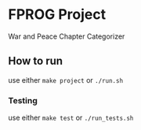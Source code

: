 # FPROG Project
War and Peace Chapter Categorizer

## How to run
use either `make project` or `./run.sh`

### Testing
use either `make test` or `./run_tests.sh`
